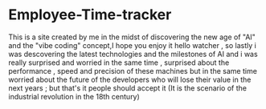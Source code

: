 # Employee-Time-tracker
This is a site created by me in the midst of discovering the new age of "AI" and the "vibe coding" concept,I hope you enjoy it
hello watcher , so lastly i was descovering the latest technologies and the milestones of AI and i was really surprised and worried in the same time , surprised about the performance , speed and precision of these machines but in the same time worried about the future of the developers who will lose their value in the next years ; but that's it people should accept it (It is the scenario of the industrial revolution in the 18th century)
